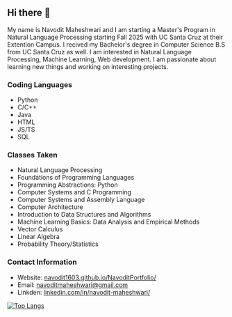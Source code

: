 ## Hi there 👋
My name is Navodit Maheshwari and I am starting a Master's Program in Natural Language Processing starting Fall 2025 with UC Santa Cruz at their Extention Campus. I recived my Bachelor's degree in Computer Science B.S from UC Santa Cruz as well. I am interested in Natural Language Processing, Machine Learning, Web development. I am passionate about learning new things and working on interesting projects. 

### Coding Languages
- Python
- C/C++
- Java
- HTML
- JS/TS
- SQL

### Classes Taken
- Natural Language Processing
- Foundations of Programming Languages
- Programming Abstractions: Python
- Computer Systems and C Programming
- Computer Systems and Assembly Language
- Computer Architecture 
- Introduction to Data Structures and Algorithms
- Machine Learning Basics: Data Analysis and Empirical Methods
- Vector Calculus
- Linear Algebra
- Probability Theory/Statistics  

### Contact Information
- Website: [navodit1603.github.io/NavoditPortfolio/](https://navodit1603.github.io/NavoditPortfolio/)
- Email: [navoditmaheshwari@gmail.com](navoditmaheshwari@gmail.com)
- Linkden: [linkedin.com/in/navodit-maheshwari/](https://www.linkedin.com/in/navodit-maheshwari/)

[![Top Langs](https://github-readme-stats.vercel.app/api/top-langs/?username=Navodit1603)](https://github.com/Navodit1603/github-readme-stats)
